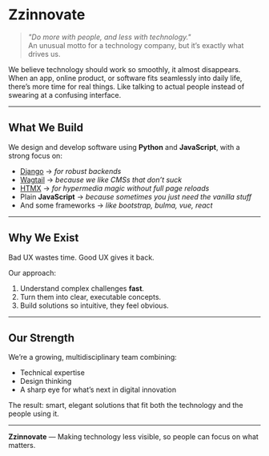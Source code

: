 # Zzinnovate

> *"Do more with people, and less with technology."*  
> An unusual motto for a technology company, but it’s exactly what drives us.

We believe technology should work so smoothly, it almost disappears. When an app, online product, or software fits seamlessly into daily life, there’s more time for real things. Like talking to actual people instead of swearing at a confusing interface. 

---

## What We Build
We design and develop software using **Python** and **JavaScript**, with a strong focus on:

- [Django](https://www.djangoproject.com/) -> *for robust backends*
- [Wagtail](https://wagtail.org/) -> *because we like CMSs that don’t suck*
- [HTMX](https://htmx.org/) -> *for hypermedia magic without full page reloads*
- Plain **JavaScript** -> *because sometimes you just need the vanilla stuff*
- And some frameworks -> *like bootstrap, bulma, vue, react* 

---

## Why We Exist
Bad UX wastes time. Good UX gives it back.

Our approach:
1. Understand complex challenges **fast**.  
2. Turn them into clear, executable concepts.  
3. Build solutions so intuitive, they feel obvious.

---

## Our Strength
We’re a growing, multidisciplinary team combining:
- Technical expertise  
- Design thinking  
- A sharp eye for what’s next in digital innovation

The result: smart, elegant solutions that fit both the technology and the people using it.

---

**Zzinnovate** — Making technology less visible, so people can focus on what matters.
